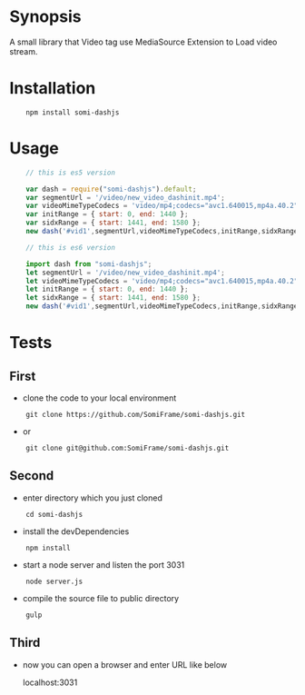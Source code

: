 Synopsis
================
A small library that Video tag use MediaSource Extension to Load video stream.

Installation
================
```
    npm install somi-dashjs
```

Usage
================
```javascript
    // this is es5 version

    var dash = require("somi-dashjs").default;
    var segmentUrl = '/video/new_video_dashinit.mp4';
    var videoMimeTypeCodecs = 'video/mp4;codecs="avc1.640015,mp4a.40.2"';
    var initRange = { start: 0, end: 1440 };
    var sidxRange = { start: 1441, end: 1580 };
    new dash('#vid1',segmentUrl,videoMimeTypeCodecs,initRange,sidxRange);

    // this is es6 version

    import dash from "somi-dashjs";
    let segmentUrl = '/video/new_video_dashinit.mp4';
    let videoMimeTypeCodecs = 'video/mp4;codecs="avc1.640015,mp4a.40.2"';
    let initRange = { start: 0, end: 1440 };
    let sidxRange = { start: 1441, end: 1580 };
    new dash('#vid1',segmentUrl,videoMimeTypeCodecs,initRange,sidxRange);
```

Tests
================
First
----------------
* clone the code to your local environment

```
    git clone https://github.com/SomiFrame/somi-dashjs.git
```
* or
```
    git clone git@github.com:SomiFrame/somi-dashjs.git
```

Second
---------------
* enter directory which you just cloned
```
    cd somi-dashjs
```
* install the devDependencies
```
    npm install
```
* start a node server and listen the port 3031
```
    node server.js
```
* compile the source file to public directory
```
    gulp
```
Third
---------------
* now you can open a browser and enter URL like below

  localhost:3031
